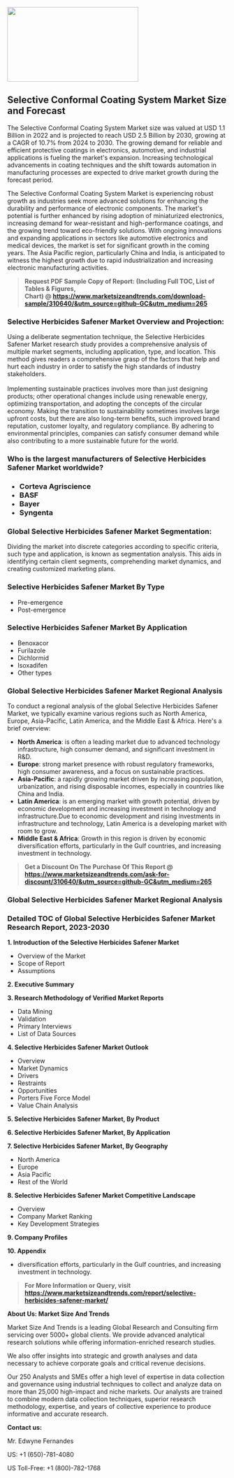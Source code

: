 <p><img class="alignnone size-medium wp-image-20088" src="https://ffe5etoiles.com/wp-content/uploads/2024/12/MST1-300x171.png" alt="" width="300" height="171" /></p><h2>Selective Conformal Coating System Market Size and Forecast</h2><p>The Selective Conformal Coating System Market size was valued at USD 1.1 Billion in 2022 and is projected to reach USD 2.5 Billion by 2030, growing at a CAGR of 10.7% from 2024 to 2030. The growing demand for reliable and efficient protective coatings in electronics, automotive, and industrial applications is fueling the market's expansion. Increasing technological advancements in coating techniques and the shift towards automation in manufacturing processes are expected to drive market growth during the forecast period.</p><p>The Selective Conformal Coating System Market is experiencing robust growth as industries seek more advanced solutions for enhancing the durability and performance of electronic components. The market's potential is further enhanced by rising adoption of miniaturized electronics, increasing demand for wear-resistant and high-performance coatings, and the growing trend toward eco-friendly solutions. With ongoing innovations and expanding applications in sectors like automotive electronics and medical devices, the market is set for significant growth in the coming years. The Asia Pacific region, particularly China and India, is anticipated to witness the highest growth due to rapid industrialization and increasing electronic manufacturing activities.</p></p><blockquote id="" class=""><strong>Request PDF Sample Copy of Report: (Including Full TOC, List of Tables &amp; Figures, Chart)&nbsp;@&nbsp;<strong><a href="https://www.marketsizeandtrends.com/download-sample/310640/&utm_source=github-GC&utm_medium=265" target="_blank">https://www.marketsizeandtrends.com/download-sample/310640/&utm_source=github-GC&utm_medium=265</a></strong></strong></blockquote><h3 id="" class="">Selective Herbicides Safener Market&nbsp;Overview and Projection:</h3><p id="" class="">Using a deliberate segmentation technique, the Selective Herbicides Safener Market research study provides a comprehensive analysis of multiple market segments, including application, type, and location. This method gives readers a comprehensive grasp of the factors that help and hurt each industry in order to satisfy the high standards of industry stakeholders. <br /> <br />Implementing sustainable practices involves more than just designing products; other operational changes include using renewable energy, optimizing transportation, and adopting the concepts of the circular economy. Making the transition to sustainability sometimes involves large upfront costs, but there are also long-term benefits, such improved brand reputation, customer loyalty, and regulatory compliance. By adhering to environmental principles, companies can satisfy consumer demand while also contributing to a more sustainable future for the world.</p><h3 id="" class="">Who is the largest manufacturers of&nbsp;Selective Herbicides Safener Market worldwide?</h3><h3 class=""><p><ul><li>Corteva Agriscience </li><li> BASF </li><li> Bayer </li><li> Syngenta</li></ul></p></h3><h3 id="" class="">Global&nbsp;Selective Herbicides Safener Market Segmentation:</h3><p id="" class="">Dividing the market into discrete categories according to specific criteria, such type and application, is known as segmentation analysis. This aids in identifying certain client segments, comprehending market dynamics, and creating customized marketing plans.</p><h3 id="" class="">Selective Herbicides Safener Market&nbsp;By Type</h3><p><p><ul><li>Pre-emergence</li><li> Post-emergence</p></li></ul></p></p><h3 id="" class="">Selective Herbicides Safener Market&nbsp;By Application</h3><p class=""><p><ul><li>Benoxacor</li><li> Furilazole</li><li> Dichlormid</li><li> Isoxadifen</li><li> Other types</li></ul></p></p><h3 id="" class="">Global Selective Herbicides Safener Market Regional Analysis</h3><p id="" class="">To conduct a regional analysis of the global Selective Herbicides Safener Market, we typically examine various regions such as North America, Europe, Asia-Pacific, Latin America, and the Middle East &amp; Africa. Here's a brief overview:</p><ul><li><strong>North America</strong>: is often a leading market due to advanced technology infrastructure, high consumer demand, and significant investment in R&amp;D.</li><li><strong>Europe</strong>: strong market presence with robust regulatory frameworks, high consumer awareness, and a focus on sustainable practices.</li><li><strong>Asia-Pacific</strong>: a rapidly growing market driven by increasing population, urbanization, and rising disposable incomes, especially in countries like China and India.</li><li><strong>Latin America</strong>: is an emerging market with growth potential, driven by economic development and increasing investment in technology and infrastructure.Due to economic development and rising investments in infrastructure and technology, Latin America is a developing market with room to grow.</li><li><strong>Middle East &amp; Africa</strong>: Growth in this region is driven by economic diversification efforts, particularly in the Gulf countries, and increasing investment in technology.</li></ul><blockquote id="" class=""><strong>Get a Discount On The Purchase Of This Report @ <strong><a href="https://www.marketsizeandtrends.com/ask-for-discount/310640/&utm_source=github-GC&utm_medium=265" target="_blank">https://www.marketsizeandtrends.com/ask-for-discount/310640/&utm_source=github-GC&utm_medium=265</a></strong></strong></blockquote><h3 id="" class="">Global Selective Herbicides Safener Market Regional Analysis</h3><h3 id="" class="">Detailed TOC of Global Selective Herbicides Safener Market Research Report, 2023-2030</h3><p id="" class=""><strong>1. Introduction of the Selective Herbicides Safener Market</strong></p><ul><li>Overview of the Market</li><li>Scope of Report</li><li>Assumptions</li></ul><p id="" class=""><strong>2. Executive Summary</strong></p><p id="" class=""><strong>3. Research Methodology of Verified Market Reports</strong></p><ul><li>Data Mining</li><li>Validation</li><li>Primary Interviews</li><li>List of Data Sources</li></ul><p id="" class=""><strong>4. Selective Herbicides Safener Market Outlook</strong></p><ul><li>Overview</li><li>Market Dynamics</li><li>Drivers</li><li>Restraints</li><li>Opportunities</li><li>Porters Five Force Model</li><li>Value Chain Analysis</li></ul><p id="" class=""><strong>5. Selective Herbicides Safener Market, By Product</strong></p><p id="" class=""><strong>6. Selective Herbicides Safener Market, By Application</strong></p><p id="" class=""><strong>7. Selective Herbicides Safener Market, By Geography</strong></p><ul><li>North America</li><li>Europe</li><li>Asia Pacific</li><li>Rest of the World</li></ul><p id="" class=""><strong>8. Selective Herbicides Safener Market Competitive Landscape</strong></p><ul><li>Overview</li><li>Company Market Ranking</li><li>Key Development Strategies</li></ul><p id="" class=""><strong>9. Company Profiles</strong></p><p id="" class=""><strong>10. Appendix</strong></p><ul><li>diversification efforts, particularly in the Gulf countries, and increasing investment in technology.</li></ul><blockquote id="" class=""><strong>For More Information or Query, visit <strong><strong><a href="https://www.marketsizeandtrends.com/report/selective-herbicides-safener-market/" target="_blank">https://www.marketsizeandtrends.com/report/selective-herbicides-safener-market/</a></strong></strong></strong></blockquote><p id="" class=""><strong>About Us: Market Size And Trends</strong></p><p id="" class="">Market Size And Trends is a leading Global Research and Consulting firm servicing over 5000+ global clients. We provide advanced analytical research solutions while offering information-enriched research studies.</p><p id="" class="">We also offer insights into strategic and growth analyses and data necessary to achieve corporate goals and critical revenue decisions.</p><p id="" class="">Our 250 Analysts and SMEs offer a high level of expertise in data collection and governance using industrial techniques to collect and analyze data on more than 25,000 high-impact and niche markets. Our analysts are trained to combine modern data collection techniques, superior research methodology, expertise, and years of collective experience to produce informative and accurate research.</p><p id="" class=""><strong>Contact us:</strong></p><p id="" class="">Mr. Edwyne Fernandes</p><p id="" class="">US: +1 (650)-781-4080</p><p id="" class="">US Toll-Free: +1 (800)-782-1768</p>
